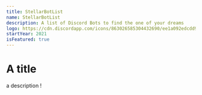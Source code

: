 ```yaml
---
title: StellarBotList
name: StellarBotList
description: A list of Discord Bots to find the one of your dreams
logo: https://cdn.discordapp.com/icons/863026585304432690/ee1a092edcdd9f8d11caf66f3bf2bb9e.webp
startYear: 2021
isFeatured: true
---
```


# A title

a description !
